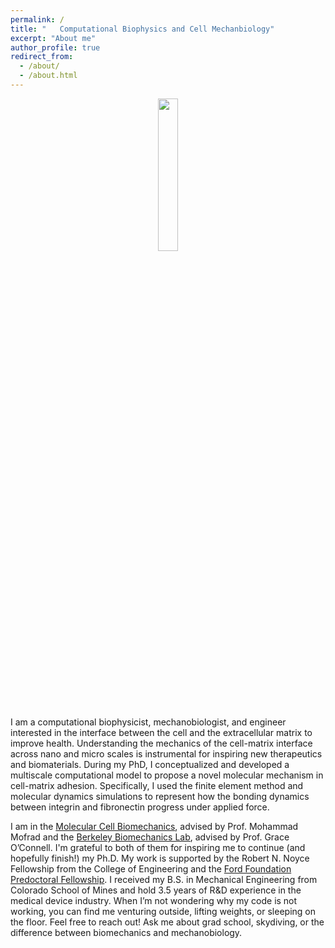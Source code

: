 ```yaml
---
permalink: /
title: "   Computational Biophysics and Cell Mechanbiology"
excerpt: "About me"
author_profile: true
redirect_from: 
  - /about/
  - /about.html
---
```


<p align="center">
  <img src = "{{ dredremontes.github.io }}/images/mechbio.png" width="25%"/>
</p>


I am a computational biophysicist, mechanobiologist, and engineer interested in the interface between the cell and the extracellular matrix to improve health. Understanding the mechanics of the cell-matrix interface across nano and micro scales is instrumental for inspiring new therapeutics and biomaterials. During my PhD, I conceptualized and developed a multiscale computational model to propose a novel molecular mechanism in cell-matrix adhesion. Specifically, I used the finite element method and molecular dynamics simulations to represent how the bonding dynamics between integrin and fibronectin progress under applied force. 

I am in the [Molecular Cell Biomechanics](https://biomechanics.berkeley.edu), advised by Prof. Mohammad Mofrad and the [Berkeley Biomechanics Lab](https://oconnell.berkeley.edu), advised by Prof. Grace O’Connell. I'm grateful to both of them for inspiring me to continue (and hopefully finish!) my Ph.D. My work is supported by the Robert N. Noyce Fellowship from the College of Engineering and the [Ford Foundation Predoctoral Fellowship](https://sites.nationalacademies.org/PGA/FordFellowships/PGA_171962). I received my B.S. in Mechanical Engineering from Colorado School of Mines and hold 3.5 years of R&D experience in the medical device industry. When I’m not wondering why my code is not working, you can find me venturing outside, lifting weights, or sleeping on the floor. Feel free to reach out! Ask me about grad school, skydiving, or the difference between biomechanics and mechanobiology.

<!--- <video src = "{{ dredremontes.github.io }}/images/pulled_integrin.mp4" controls="controls" width = "100%" style="max-width: 360 px;"></video>--->